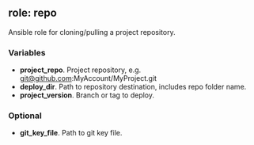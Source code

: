 ## role: repo

Ansible role for cloning/pulling a project repository.


### Variables

  * **project_repo**. Project repository, e.g. git@github.com:MyAccount/MyProject.git
  * **deploy_dir**. Path to repository destination, includes repo folder name.
  * **project_version**. Branch or tag to deploy.


### Optional

  * **git_key_file**. Path to git key file.
